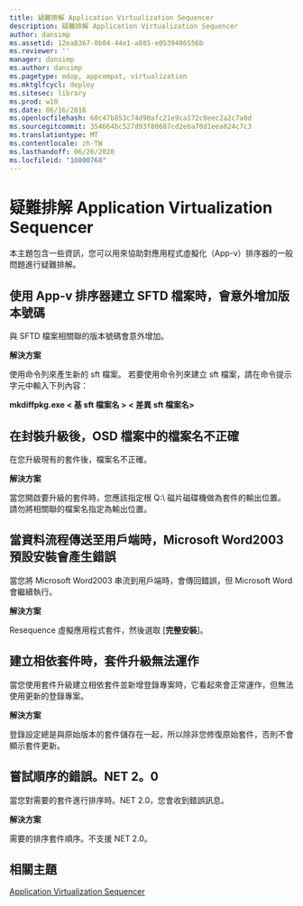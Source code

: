 ```yaml
---
title: 疑難排解 Application Virtualization Sequencer
description: 疑難排解 Application Virtualization Sequencer
author: dansimp
ms.assetid: 12ea8367-0b84-44e1-a885-e0539486556b
ms.reviewer: ''
manager: dansimp
ms.author: dansimp
ms.pagetype: mdop, appcompat, virtualization
ms.mktglfcycl: deploy
ms.sitesec: library
ms.prod: w10
ms.date: 06/16/2016
ms.openlocfilehash: 60c47b853c74d90afc21e9ca172c0eec2a2c7a0d
ms.sourcegitcommit: 354664bc527d93f80687cd2eba70d1eea024c7c3
ms.translationtype: MT
ms.contentlocale: zh-TW
ms.lasthandoff: 06/26/2020
ms.locfileid: "10800768"
---
```

# 疑難排解 Application Virtualization Sequencer


本主題包含一些資訊，您可以用來協助對應用程式虛擬化（App-v）排序器的一般問題進行疑難排解。

## 使用 App-v 排序器建立 SFTD 檔案時，會意外增加版本號碼


與 SFTD 檔案相關聯的版本號碼會意外增加。

**解決方案**

使用命令列來產生新的 sft 檔案。 若要使用命令列來建立 sft 檔案，請在命令提示字元中輸入下列內容：

**mkdiffpkg.exe &lt; 基 sft 檔案名 &gt; &lt; 差異 sft 檔案名&gt;**

## <a href="" id="file-name-in-osd-file-is-not-correct-after-package-upgrade-"></a>在封裝升級後，OSD 檔案中的檔案名不正確


在您升級現有的套件後，檔案名不正確。

**解決方案**

當您開啟要升級的套件時，您應該指定根 Q:\\ 磁片磁碟機做為套件的輸出位置。 請勿將相關聯的檔案名指定為輸出位置。

## 當資料流程傳送至用戶端時，Microsoft Word2003 預設安裝會產生錯誤


當您將 Microsoft Word2003 串流到用戶端時，會傳回錯誤，但 Microsoft Word 會繼續執行。

**解決方案**

Resequence 虛擬應用程式套件，然後選取 [**完整安裝**]。

## 建立相依套件時，套件升級無法運作


當您使用套件升級建立相依套件並新增登錄專案時，它看起來會正常運作，但無法使用更新的登錄專案。

**解決方案**

登錄設定總是與原始版本的套件儲存在一起，所以除非您修復原始套件，否則不會顯示套件更新。

## 嘗試順序的錯誤。NET 2。0


當您對需要的套件進行排序時。NET 2.0，您會收到錯誤訊息。

**解決方案**

需要的排序套件順序。不支援 NET 2.0。

## 相關主題


[Application Virtualization Sequencer](application-virtualization-sequencer.md)

 

 





